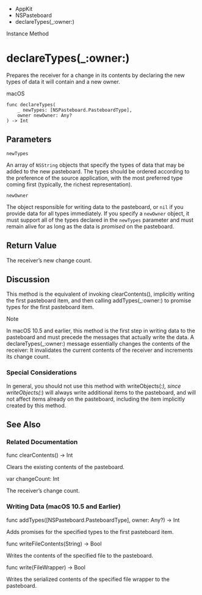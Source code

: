 

- AppKit
- NSPasteboard
-  declareTypes(\_:owner:) 

Instance Method

# declareTypes(\_:owner:)

Prepares the receiver for a change in its contents by declaring the new types of data it will contain and a new owner.

macOS

``` source
func declareTypes(
    _ newTypes: [NSPasteboard.PasteboardType],
    owner newOwner: Any?
) -> Int
```

## Parameters 

`newTypes`  

An array of `NSString` objects that specify the types of data that may be added to the new pasteboard. The types should be ordered according to the preference of the source application, with the most preferred type coming first (typically, the richest representation).

`newOwner`  

The object responsible for writing data to the pasteboard, or `nil` if you provide data for all types immediately. If you specify a `newOwner` object, it must support all of the types declared in the `newTypes` parameter and must remain alive for as long as the data is *promised* on the pasteboard.

## Return Value

The receiver’s new change count.

## Discussion

This method is the equivalent of invoking clearContents(), implicitly writing the first pasteboard item, and then calling addTypes(_:owner:) to promise types for the first pasteboard item.

Note

In macOS 10.5 and earlier, this method is the first step in writing data to the pasteboard and must precede the messages that actually write the data. A declareTypes(_:owner:) message essentially changes the contents of the receiver: It invalidates the current contents of the receiver and increments its change count.

### Special Considerations

In general, you should not use this method with writeObjects(_:), since writeObjects(_:) will always write additional items to the pasteboard, and will not affect items already on the pasteboard, including the item implicitly created by this method.

## See Also

### Related Documentation

func clearContents() -> Int

Clears the existing contents of the pasteboard.

var changeCount: Int

The receiver’s change count.

### Writing Data (macOS 10.5 and Earlier)

func addTypes([NSPasteboard.PasteboardType], owner: Any?) -> Int

Adds promises for the specified types to the first pasteboard item.

func writeFileContents(String) -> Bool

Writes the contents of the specified file to the pasteboard.

func write(FileWrapper) -> Bool

Writes the serialized contents of the specified file wrapper to the pasteboard.

